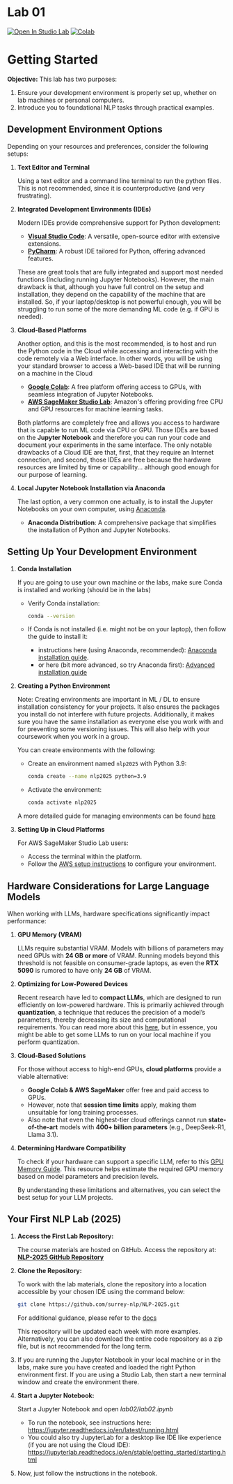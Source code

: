 # Lab 01

[![Open In Studio Lab](https://studiolab.sagemaker.aws/studiolab.svg)](https://studiolab.sagemaker.aws/import/github.com/surrey-nlp/NLP-2025/blob/main/lab01.ipynb)
[![Colab](https://colab.research.google.com/assets/colab-badge.svg)](https://colab.research.google.com/github.com/surrey-nlp/NLP-2025/blob/main/lab01.ipynb)

# Getting Started

**Objective:** This lab has two purposes:

1. Ensure your development environment is properly set up, whether on lab machines or personal computers.
2. Introduce you to foundational NLP tasks through practical examples.

## Development Environment Options

Depending on your resources and preferences, consider the following setups:

1. **Text Editor and Terminal**

   Using a text editor and a command line terminal to run the python files. This is not recommended, since it is counterproductive (and very frustrating).

2. **Integrated Development Environments (IDEs)**

   Modern IDEs provide comprehensive support for Python development:

   - [**Visual Studio Code**](https://code.visualstudio.com/): A versatile, open-source editor with extensive extensions.
   - [**PyCharm**](https://www.jetbrains.com/pycharm): A robust IDE tailored for Python, offering advanced features.

   These are great tools that are fully integrated and support most needed functions (Including running Jupyter Notebooks). However, the main drawback is that, although you have full control on the setup and installation, they depend on the capability of the machine that are installed. So, if your laptop/desktop is not powerful enough, you will be struggling to run some of the more demanding ML code (e.g. if GPU is needed).

3. **Cloud-Based Platforms**

   Another option, and this is the most recommended, is to host and run the Python code in the Cloud while accessing and interacting with the code remotely via a Web interface. In other words, you will be using your standard browser to access a Web-based IDE that will be running on a machine in the Cloud

   - [**Google Colab**](https://research.google.com/colaboratory): A free platform offering access to GPUs, with seamless integration of Jupyter Notebooks.
   - [**AWS SageMaker Studio Lab**](https://studiolab.sagemaker.aws/): Amazon's offering providing free CPU and GPU resources for machine learning tasks.

   Both platforms are completely free and allows you access to hardware that is capable to run ML code via CPU or GPU. Those IDEs are based on the **Jupyter Notebook** and therefore you can run your code and document your experiments in the same interface. The only notable drawbacks of a Cloud IDE are that, first, that they require an Internet connection, and second, those IDEs are free because the hardware resources are limited by time or capability… although good enough for our purpose of learning.

4. **Local Jupyter Notebook Installation via Anaconda**

   The last option, a very common one actually, is to install the Jupyter Notebooks on your own computer, using [Anaconda](https://www.anaconda.com).

   - **Anaconda Distribution**: A comprehensive package that simplifies the installation of Python and Jupyter Notebooks.

## Setting Up Your Development Environment

1. **Conda Installation**

   If you are going to use your own machine or the labs, make sure Conda is installed and working (should be in the labs)

   - Verify Conda installation:

     ```bash
     conda --version
     ```

   - If Conda is not installed (i.e. might not be on your laptop), then follow the guide to install it: 
       - instructions here (using Anaconda, recommended): [Anaconda installation guide](https://docs.anaconda.com/anaconda/install).
       - or here (bit more advanced, so try Anaconda first): [Advanced installation guide](https://docs.conda.io/projects/conda/en/latest/user-guide/install/)

2. **Creating a Python Environment**
   
   Note: Creating environments are important in ML / DL to ensure installation consistency for your projects. It also ensures the packages you install do not interfere with future projects. Additionally, it makes sure you have the same installation as everyone else you work with and for preventing some versioning issues. This will also help with your coursework when you work in a group.
   
   You can create environments with the following:

   - Create an environment named `nlp2025` with Python 3.9:

     ```bash
     conda create --name nlp2025 python=3.9
     ```

   - Activate the environment:

     ```bash
     conda activate nlp2025
     ```

   A more detailed guide for managing environments can be found [here](https://docs.conda.io/projects/conda/en/latest/user-guide/tasks/manage-environments.html)

3. **Setting Up in Cloud Platforms**

   For AWS SageMaker Studio Lab users:

   - Access the terminal within the platform.
   - Follow the [AWS setup instructions](https://docs.aws.amazon.com/sagemaker/latest/dg/studio-lab-use-manage.html) to configure your environment.

## Hardware Considerations for Large Language Models

When working with LLMs, hardware specifications significantly impact performance:

1. **GPU Memory (VRAM)**

    LLMs require substantial VRAM. Models with billions of parameters may need GPUs with **24 GB or more** of VRAM. Running models beyond this threshold is not feasible on consumer-grade laptops, as even the **RTX 5090** is rumored to have only **24 GB** of VRAM.

2. **Optimizing for Low-Powered Devices**

    Recent research have led to **compact LLMs**, which are designed to run efficiently on low-powered hardware. This is primarily achieved through **quantization**, a technique that reduces the precision of a model’s parameters, thereby decreasing its size and computational requirements. You can read more about this [here](https://huggingface.co/docs/optimum/en/concept_guides/quantization), but in essence, you might be able to get some LLMs to run on your local machine if you perform quantization.

3. **Cloud-Based Solutions**

    For those without access to high-end GPUs, **cloud platforms** provide a viable alternative:

    - **Google Colab & AWS SageMaker** offer free and paid access to GPUs.
    - However, note that **session time limits** apply, making them unsuitable for long training processes.
    - Also note that even the highest-tier cloud offerings cannot run **state-of-the-art** models with **400+ billion parameters** (e.g., DeepSeek-R1, Llama 3.1).

4. **Determining Hardware Compatibility**

    To check if your hardware can support a specific LLM, refer to this [GPU Memory Guide](https://ksingh7.medium.com/calculate-how-much-gpu-memory-you-need-to-serve-any-llm-67301a844f21). This resource helps estimate the required GPU memory based on model parameters and precision levels.

    By understanding these limitations and alternatives, you can select the best setup for your LLM projects.



## Your First NLP Lab (2025)

1. **Access the First Lab Repository:**

    The course materials are hosted on GitHub. Access the repository at:  
    **[NLP-2025 GitHub Repository](https://github.com/surrey-nlp/NLP-2025/)**

2. **Clone the Repository:**

    To work with the lab materials, clone the repository into a location accessible by your chosen IDE using the command below:

    ```bash
    git clone https://github.com/surrey-nlp/NLP-2025.git
    ```
    For additional guidance, please refer to the [docs](https://docs.github.com/en/repositories/creating-and-managing-repositories/cloning-a-repository)

    This repository will be updated each week with more examples. Alternatively, you can also download the entire code repository as a zip file, but is not recommended for the long term.

3. If you are running the Jupyter Notebook in your local machine or in the labs, make sure you have created and loaded the right Python environment first. If you are
using a Studio Lab, then start a new terminal window and create the environment
there.

4. **Start a Jupyter Notebook:**

    Start a Jupyter Notebook and open *lab02/lab02.ipynb*
    - To run the notebook, see instructions here: https://jupyter.readthedocs.io/en/latest/running.html
    - You could also try JupyterLab for a desktop like IDE like experience (if you are not using the Cloud IDE): https://jupyterlab.readthedocs.io/en/stable/getting_started/starting.html

5. Now, just follow the instructions in the notebook.


